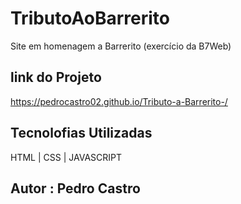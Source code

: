 # TributoAoBarrerito
Site em homenagem a Barrerito (exercício da B7Web)

## link do Projeto
https://pedrocastro02.github.io/Tributo-a-Barrerito-/

## Tecnolofias Utilizadas 
HTML | CSS | JAVASCRIPT

## Autor : Pedro Castro
